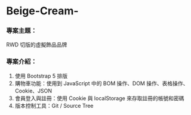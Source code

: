# Beige-Cream-
 
### 專案主題：

RWD 切版的虛擬飾品品牌


### 專案介紹：

1. 使用 Bootstrap 5 排版
2. 購物車功能：使用到 JavaScript 中的 BOM 操作、DOM 操作、表格操作、Cookie、JSON
4. 會員登入與註冊：使用 Cookie 與 localStorage 來存取註冊的帳號和密碼
5. 版本控制工具：Git / Source Tree

